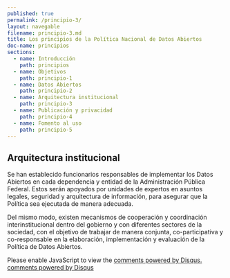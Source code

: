 ```yaml
---
published: true
permalink: /principio-3/
layout: navegable
filename: principio-3.md
title: Los principios de la Política Nacional de Datos Abiertos
doc-name: principios
sections:
  - name: Introducción
    path: principios
  - name: Objetivos
    path: principio-1
  - name: Datos Abiertos
    path: principio-2
  - name: Arquitectura institucional
    path: principio-3
  - name: Publicación y privacidad
    path: principio-4
  - name: Fomento al uso
    path: principio-5
---
```


## Arquitectura institucional

Se han establecido funcionarios responsables de implementar los Datos Abiertos en cada dependencia y entidad de la Administración Pública Federal. Estos serán apoyados por unidades de expertos en asuntos legales, seguridad y arquitectura de información, para asegurar que la Política sea ejecutada de manera adecuada.

Del mismo modo, existen mecanismos de cooperación y coordinación interinstitucional dentro del gobierno y con diferentes sectores de la sociedad, con el objetivo de trabajar de manera conjunta, co-participativa y co-responsable en la elaboración, implementación y evaluación de la Política de Datos Abiertos.



<div id="disqus_thread"></div>
<script type="text/javascript">
/* * * CONFIGURATION VARIABLES: EDIT BEFORE PASTING INTO YOUR WEBPAGE * * */
var disqus_shortname = 'mexicoabierto'; // required: replace example with your forum shortname
var disqus_identifier = 'principio-3';
var disqus_title = 'Arquitectura';
var disqus_url = 'http://mexico-abierto.github.io/iniciativa-datos-abiertos/principio-3';
/* * * DON'T EDIT BELOW THIS LINE * * */
(function() {
var dsq = document.createElement('script'); dsq.type = 'text/javascript'; dsq.async = true;
dsq.src = '//' + disqus_shortname + '.disqus.com/embed.js';
(document.getElementsByTagName('head')[0] || document.getElementsByTagName('body')[0]).appendChild(dsq);
})();
</script>
<noscript>Please enable JavaScript to view the <a href="http://disqus.com/?ref_noscript">comments powered by Disqus.</a></noscript>
<a href="http://disqus.com" class="dsq-brlink">comments powered by <span class="logo-disqus">Disqus</span></a>
